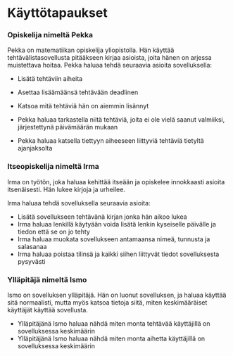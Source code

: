 # Käyttötapaukset

### Opiskelija nimeltä Pekka

Pekka on matematiikan opiskelija yliopistolla. Hän käyttää tehtävälistasovellusta pitääkseen kirjaa asioista, joita hänen on arjessa muistettava hoitaa.
Pekka haluaa tehdä seuraavia asioita sovelluksella:

+ Lisätä tehtäviin aiheita
+ Asettaa lisäämäänsä tehtävään deadlinen

+ Katsoa mitä tehtäviä hän on aiemmin lisännyt
+ Pekka haluaa tarkastella niitä tehtäviä, joita ei ole vielä saanut valmiiksi, järjestettynä päivämäärän mukaan
+ Pekka haluaa katsella tiettyyn aiheeseen liittyviä tehtäviä tietyltä ajanjaksolta


### Itseopiskelija nimeltä Irma

Irma on työtön, joka haluaa kehittää itseään ja opiskelee innokkaasti asioita itsenäisesti. Hän lukee kirjoja ja urheilee.

Irma haluaa tehdä sovelluksella seuraavia asioita:

+ Lisätä sovellukseen tehtävänä kirjan jonka hän aikoo lukea
+ Irma haluaa lenkillä käytyään voida lisätä lenkin kyseiselle päivälle ja tiedon että se on jo tehty
+ Irma haluaa muokata sovellukseen antamaansa nimeä, tunnusta ja salasanaa
+ Irma haluaa poistaa tilinsä ja kaikki siihen liittyvät tiedot sovelluksesta pysyvästi

### Ylläpitäjä nimeltä Ismo

Ismo on sovelluksen ylläpitäjä. Hän on luonut sovelluksen, ja haluaa käyttää sitä normaalisti, mutta myös katsoa tietoja siitä, miten keskimääräiset käyttäjät käyttää sovellusta.

+ Ylläpitäjänä Ismo haluaa nähdä miten monta tehtävää käyttäjillä on sovelluksessa keskimäärin
+ Ylläpitäjänä Ismo haluaa nähdä miten monta aihetta käyttäjillä on sovelluksessa keskimäärin
